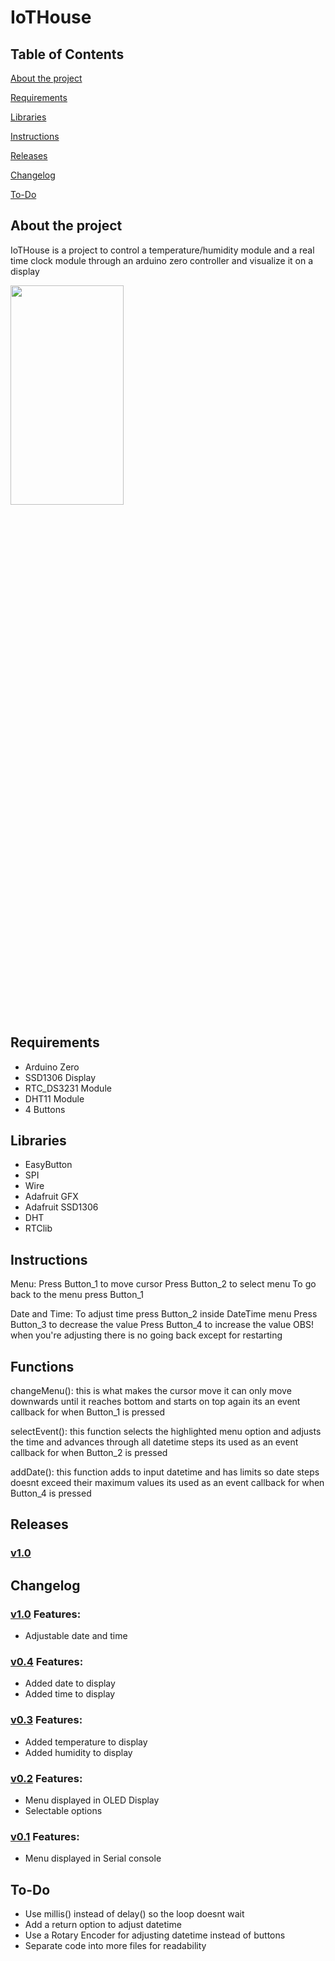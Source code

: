 # IoTHouse

## Table of Contents
[About the project](#about-the-project)

[Requirements](#requirements)

[Libraries](#libraries)

[Instructions](#instructions)

[Releases](#releases)

[Changelog](#changelog)

[To-Do](#to-do)

## About the project
IoTHouse is a project to control a temperature/humidity module 
and a real time clock module through an arduino zero controller and visualize it on a display

<!-- ![20230608_153407](https://github.com/eliasna1040/IoTHouse/assets/115976729/fa7bf955-16dc-4da8-a2c7-338dddf1f15e) -->
<img src="https://github.com/eliasna1040/IoTHouse/assets/115976729/fa7bf955-16dc-4da8-a2c7-338dddf1f15e"  width="60%" height="30%">

## Requirements
* Arduino Zero
* SSD1306 Display
* RTC_DS3231 Module
* DHT11 Module
* 4 Buttons

## Libraries
* EasyButton
* SPI
* Wire
* Adafruit GFX
* Adafruit SSD1306
* DHT
* RTClib

## Instructions
Menu:
Press Button_1 to move cursor
Press Button_2 to select menu
To go back to the menu press Button_1

Date and Time:
To adjust time press Button_2 inside DateTime menu
Press Button_3 to decrease the value
Press Button_4 to increase the value
OBS! when you're adjusting there is no going back except for restarting

## Functions
changeMenu():
this is what makes the cursor move it can only move downwards 
until it reaches bottom and starts on top again
its an event callback for when Button_1 is pressed

selectEvent():
this function selects the highlighted menu option 
and adjusts the time and advances through all datetime steps
its used as an event callback for when Button_2 is pressed

addDate():
this function adds to input datetime and has limits 
so date steps doesnt exceed their maximum values
its used as an event callback for when Button_4 is pressed

## Releases
### [v1.0](https://github.com/eliasna1040/IoTHouse/releases/tag/v1.0)

## Changelog
### [v1.0](https://github.com/eliasna1040/IoTHouse/tree/v1.0) Features:
* Adjustable date and time

### [v0.4](https://github.com/eliasna1040/IoTHouse/tree/v0.4) Features:
* Added date to display
* Added time to display

### [v0.3](https://github.com/eliasna1040/IoTHouse/tree/v0.3) Features:
* Added temperature to display
* Added humidity to display

### [v0.2](https://github.com/eliasna1040/IoTHouse/tree/v0.2) Features:
* Menu displayed in OLED Display
* Selectable options

### [v0.1](https://github.com/eliasna1040/IoTHouse/tree/v0.1) Features:
* Menu displayed in Serial console

## To-Do
* Use millis() instead of delay() so the loop doesnt wait
* Add a return option to adjust datetime
* Use a Rotary Encoder for adjusting datetime instead of buttons
* Separate code into more files for readability

